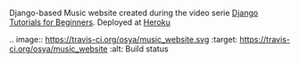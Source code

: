 Django-based Music website created during the video serie [Django Tutorials for Beginners](https://www.youtube.com/playlist?list=PL6gx4Cwl9DGBlmzzFcLgDhKTTfNLfX1IK). Deployed at [Heroku](https://django-music-website.herokuapp.com)

.. image:: https://travis-ci.org/osya/music_website.svg
    :target: https://travis-ci.org/osya/music_website
    :alt: Build status
